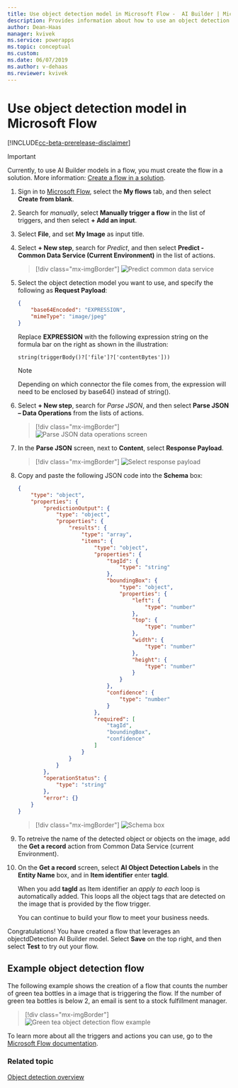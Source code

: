 ```yaml
---
title: Use object detection model in Microsoft Flow -  AI Builder | Microsoft Docs
description: Provides information about how to use an object detection model in Microsoft Flow
author: Dean-Haas
manager: kvivek
ms.service: powerapps
ms.topic: conceptual
ms.custom: 
ms.date: 06/07/2019
ms.author: v-dehaas
ms.reviewer: kvivek
---
```


# Use object detection model in Microsoft Flow


[!INCLUDE[cc-beta-prerelease-disclaimer](./includes/cc-beta-prerelease-disclaimer.md)]

 > [!IMPORTANT]
 > Currently, to use AI Builder models in a flow, you must create the flow in a solution. More information: [Create a flow in a solution](/flow/create-flow-solution).   

1. Sign in to [Microsoft Flow](https://flow.microsoft.com/), select the **My flows** tab, and then select **Create from blank**.
1. Search for *manually*, select **Manually trigger a flow** in the list of triggers, and then select **+ Add an input**.
5. Select **File**, and set **My Image** as input title.
4. Select **+ New step**, search for *Predict*, and then select **Predict - Common Data Service (Current Environment)** in the list of actions.

    > [!div class="mx-imgBorder"]
    > ![Predict common data service](media/predict-CDS.png "Predict common data service screen")

8. Select the object detection model you want to use, and specify the following as **Request Payload**: 

    ```json
    {
        "base64Encoded": "EXPRESSION",
        "mimeType": "image/jpeg"
    }
    ```

    Replace **EXPRESSION** with the following expression string on the formula bar on the right as shown in the illustration:

    `string(triggerBody()?['file']?['contentBytes']))`
    
     > [!NOTE] 
     > Depending on which connector the file comes from, the expression will need to be enclosed by base64() instead of string().

5. Select **+ New step**, search for *Parse JSON*, and then select **Parse JSON – Data Operations** from the lists of actions.

    > [!div class="mx-imgBorder"]
    > ![Parse JSON data operations screen](media/parse-json-data-operations.png "Parse JSON data operations screen")
    
11.	In the **Parse JSON** screen, next to **Content**, select **Response Payload**.

    > [!div class="mx-imgBorder"]
    > ![Select response payload](media/response-payload.png)
 
12. Copy and paste the following JSON code into the **Schema** box: 

    ```JSON
    {
        "type": "object",
        "properties": {
            "predictionOutput": {
                "type": "object",
                "properties": {
                    "results": {
                        "type": "array",
                        "items": {
                            "type": "object",
                            "properties": {
                                "tagId": {
                                    "type": "string"
                                },
                                "boundingBox": {
                                    "type": "object",
                                    "properties": {
                                        "left": {
                                            "type": "number"
                                        },
                                        "top": {
                                            "type": "number"
                                        },
                                        "width": {
                                            "type": "number"
                                        },
                                        "height": {
                                            "type": "number"
                                        }
                                    }
                                },
                                "confidence": {
                                    "type": "number"
                                }
                            },
                            "required": [
                                "tagId",
                                "boundingBox",
                                "confidence"
                            ]
                        }
                    }
                }
            },
            "operationStatus": {
                "type": "string"
            },
            "error": {}
        }
    }
    ```
 
    > [!div class="mx-imgBorder"]
    > ![Schema box](media/schema.png "Schema box")

13. To retreive the name of the detected object or objects on the image, add the **Get a record** action from Common Data Service (current Environment). 

14. On the **Get a record** screen, select **AI Object Detection Labels** in the **Entity Name** box, and in **Item identifier** enter **tagId**. 

    When you add **tagId** as Item identifier an *apply to each* loop is automatically added. This loops all the object tags that are detected on the image that is provided by the flow trigger. 

    You can continue to build your flow to meet your business needs. 
    
Congratulations! You have created a flow that leverages an objectdDetection AI Builder model. Select **Save** on the top right, and then select **Test** to try out your flow. 

## Example object detection flow

The following example shows the creation of a flow that counts the number of green tea bottles in a image that is triggering the flow. If the number of green tea bottles is below 2, an email is sent to a stock fulfillment manager.

> [!div class="mx-imgBorder"]
> ![Green tea object detection flow example](media/green-tea-example.png "Example of an object detection flow")


<!--from editor: check the following link; it opens a 404 page for me. -->


To learn more about all the triggers and actions you can use, go to the [Microsoft Flow documentation](/flow/getting-started).
 

### Related topic
[Object detection overview](object-detection-overview.md)
